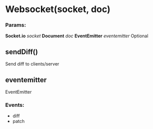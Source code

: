 

<!-- Start src/websocket.js -->

# Websocket(socket, doc)

### Params:

**Socket.io** *socket* 
**Document** *doc* 
**EventEmitter** *eventemitter* Optional

## sendDiff()

Send diff to clients/server

## eventemitter

EventEmitter

### Events:

* diff
* patch

<!-- End src/websocket.js -->

